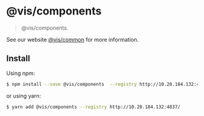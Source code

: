 # @vis/components

> @vis/components.

See our website [@vis/common](https://umijs.org/plugins/common) for more information.

## Install

Using npm:

```bash
$ npm install --save @vis/components  --registry http://10.28.184.132:4837/
```

or using yarn:

```bash
$ yarn add @vis/components --registry http://10.28.184.132:4837/
```
